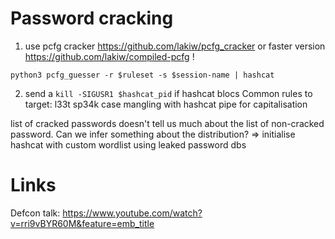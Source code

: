 # Password cracking

1. use pcfg cracker https://github.com/lakiw/pcfg_cracker or faster version https://github.com/lakiw/compiled-pcfg !
```
python3 pcfg_guesser -r $ruleset -s $session-name | hashcat
```
2. send a `kill -SIGUSR1 $hashcat_pid` if hashcat blocs
Common rules to target:
    l33t sp34k
    case mangling with hashcat pipe for capitalisation

list of cracked passwords doesn't tell us much about the list of non-cracked password. Can we infer something about the distribution?
    => initialise hashcat with custom wordlist using leaked password dbs

# Links
Defcon talk: https://www.youtube.com/watch?v=rri9vBYR60M&feature=emb_title